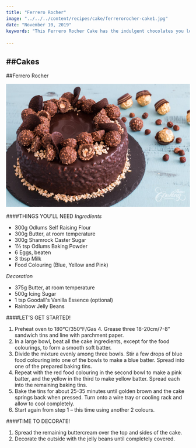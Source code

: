 ```yaml
---
title: "Ferrero Rocher"
image: "../../../content/recipes/cake/ferrerorocher-cake1.jpg"
date: "November 10, 2019"
keywords: "This Ferrero Rocher Cake has the indulgent chocolates you love!"

---
```

##Cakes
---

##Ferrero Rocher

![Image](../../../content/recipes/cake/ferrerorocher-cake1.jpg) 

####THINGS YOU'LL NEED
*Ingredients*
* 300g Odlums Self Raising Flour
* 300g Butter, at room temperature
* 300g Shamrock Caster Sugar
* 1½ tsp Odlums Baking Powder
* 6 Eggs, beaten
* 3 tbsp Milk
* Food Colouring (Blue, Yellow and Pink)
 
*Decoration*
* 375g Butter, at room temperature
* 500g Icing Sugar
* 1 tsp Goodall's Vanilla Essence (optional)
* Rainbow Jelly Beans

####LET'S GET STARTED!
1. Preheat oven to 180°C/350°F/Gas 4. Grease three 18-20cm/7-8" sandwich tins and line with parchment paper.
2. In a large bowl, beat all the cake ingredients, except for the food colourings, to form a smooth soft batter.
3. Divide the mixture evenly among three bowls. Stir a few drops of blue food colouring into one of the bowls to make a blue batter. Spread into one of the prepared baking tins.
4. Repeat with the red food colouring in the second bowl to make a pink batter, and the yellow in the third to make yellow batter. Spread each into the remaining baking tins.
5. Bake the tins for about 25-35 minutes until golden brown and the cake springs back when pressed. Turn onto a wire tray or cooling rack and allow to cool completely.
6. Start again from step 1 – this time using another 2 colours. 

####TIME TO DECORATE!
1. Spread the remaining buttercream over the top and sides of the cake.
2. Decorate the outside with the jelly beans until completely covered.
